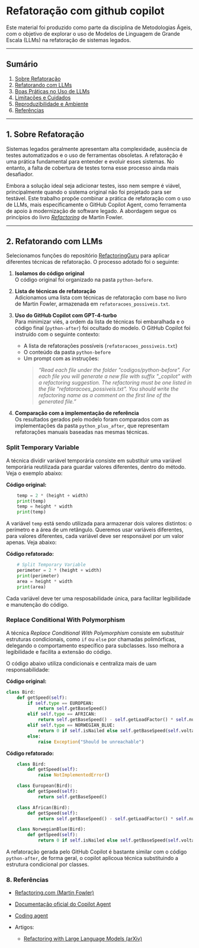 # Refatoração com github copilot

Este material foi produzido como parte da disciplina de Metodologias Ágeis, com o objetivo de explorar o uso de Modelos de Linguagem de Grande Escala (LLMs) na refatoração de sistemas legados.

---

## Sumário

1. [Sobre Refatoração](#1-sobre-refatoração)
2. [Refatorando com LLMs](#2-refatorando-com-llms)
3. [Boas Práticas no Uso de LLMs](#3-boas-práticas-no-uso-de-llms)
4. [Limitações e Cuidados](#4-limitações-e-cuidados)
5. [Reproduzibilidade e Ambiente](#5-reproduzibilidade-e-ambiente)
6. [Referências](#6-referências)

---

## 1. Sobre Refatoração

Sistemas legados geralmente apresentam alta complexidade, ausência de testes automatizados e o uso de ferramentas obsoletas. A refatoração é uma prática fundamental para entender e evoluir esses sistemas. No entanto, a falta de cobertura de testes torna esse processo ainda mais desafiador.

Embora a solução ideal seja adicionar testes, isso nem sempre é viável, principalmente quando o sistema original não foi projetado para ser testável. Este trabalho propõe combinar a prática de refatoração com o uso de LLMs, mais especificamente o GitHub Copilot Agent, como ferramenta de apoio à modernização de software legado. A abordagem segue os princípios do livro [_Refactoring_](https://refactoring.com/) de Martin Fowler.

---

## 2. Refatorando com LLMs

Selecionamos funções do repositório [RefactoringGuru](https://github.com/RefactoringGuru/refactoring-examples/tree/main) para aplicar diferentes técnicas de refatoração. O processo adotado foi o seguinte:

1. **Isolamos do código original**  
   O código original foi organizado na pasta `python-before`.

2. **Lista de técnicas de refatoração**  
   Adicionamos uma lista com técnicas de refatoração com base no livro de Martin Fowler, armazenada em `refatoracoes_possiveis.txt`.

3. **Uso do GitHub Copilot com GPT-4-turbo**  
   Para minimizar viés, a ordem da lista de técnicas foi embaralhada e o código final (`python-after`) foi ocultado do modelo. O GitHub Copilot foi instruído com o seguinte contexto:

   - A lista de refatorações possíveis (`refatoracoes_possiveis.txt`)
   - O conteúdo da pasta `python-before`
   - Um prompt com as instruções:
     > _“Read each file under the folder "codigos/python-before". For each file you will generate a new file with suffix "\_copilot" with a refactoring suggestion. The refactoring must be one listed in the file "refatoracoes_possiveis.txt". You should write the refactoring name as a comment on the first line of the generated file.”_

4. **Comparação com a implementação de referência**  
   Os resultados gerados pelo modelo foram comparados com as implementações da pasta `python_plus_after`, que representam refatorações manuais baseadas nas mesmas técnicas.

### Split Temporary Variable

A técnica dividir variável temporária consiste em substituir uma variável temporária reutilizada para guardar valores diferentes, dentro do método. Veja o exemplo abaixo:

**Código original:**

```python
    temp = 2 * (height + width)
    print(temp)
    temp = height * width
    print(temp)
```

A variável `temp` está sendo utilizada para armazenar dois valores distintos: o perímetro e a área de um retângulo.
Queremos usar variáveis diferentes, para valores diferentes, cada variável deve ser responsável por um valor apenas. Veja abaixo:

**Código refatorado:**

```python
    # Split Temporary Variable
    perimeter = 2 * (height + width)
    print(perimeter)
    area = height * width
    print(area)
```

Cada variável deve ter uma resposabilidade única, para facilitar legibilidade e manutenção do código.

### Replace Conditional With Polymorphism

A técnica _Replace Conditional With Polymorphism_ consiste em substituir estruturas condicionais, como `if` ou `else` por chamadas polimórficas, delegando o comportamento específico para subclasses. Isso melhora a legibilidade e facilita a extensão do código.

O código abaixo utiliza condicionais e centraliza mais de uam responsabilidade:

**Código original:**

```python
class Bird:
    def getSpeed(self):
        if self.type == EUROPEAN:
            return self.getBaseSpeed()
        elif self.type == AFRICAN:
            return self.getBaseSpeed() - self.getLoadFactor() * self.numberOfCoconuts
        elif self.type == NORWEGIAN_BLUE:
            return 0 if self.isNailed else self.getBaseSpeed(self.voltage)
        else:
            raise Exception("Should be unreachable")
```

**Código refatorado:**

```python
    class Bird:
        def getSpeed(self):
            raise NotImplementedError()

    class European(Bird):
        def getSpeed(self):
            return self.getBaseSpeed()

    class African(Bird):
        def getSpeed(self):
            return self.getBaseSpeed() - self.getLoadFactor() * self.numberOfCoconuts

    class NorwegianBlue(Bird):
        def getSpeed(self):
            return 0 if self.isNailed else self.getBaseSpeed(self.voltage)
```

A refatoração gerada pelo GitHub Copilot é bastante similar com o código `python-after`, de forma geral, o copilot aplicoua técnica substituindo a estrutura condicional por classes.

### 8. Referências

- [Refactoring.com (Martin Fowler)](https://refactoring.com/)
- [Documentação oficial do Copilot Agent](https://docs.github.com/en/copilot)
- [Coding agent](https://github.blog/news-insights/product-news/github-copilot-meet-the-new-coding-agent/)

- Artigos:
  - [Refactoring with Large Language Models (arXiv)](https://arxiv.org/abs/2305.00000)
